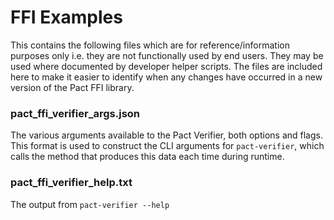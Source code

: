 # FFI Examples

This contains the following files which are for reference/information purposes
only i.e. they are not functionally used by end users. They may be used where
documented by developer helper scripts. The files are included here to make it
easier to identify when any changes have occurred in a new version of the Pact
FFI library.

### pact_ffi_verifier_args.json

The various arguments available to the Pact Verifier, both options and flags.
This format is used to construct the CLI arguments for `pact-verifier`, which
calls the method that produces this data each time during runtime.

### pact_ffi_verifier_help.txt

The output from ``pact-verifier --help``